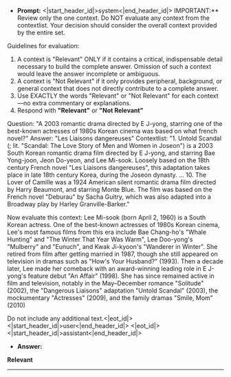 - **Prompt:** <|start_header_id|>system<|end_header_id|>
IMPORTANT:** Review only the one context. Do NOT evaluate any context from the contextlist. Your decision should consider the overall context provided by the entire set.

Guidelines for evaluation:
1. A context is "Relevant" ONLY if it contains a critical, indispensable detail necessary to build the complete answer. Omission of such a context would leave the answer incomplete or ambiguous.
2. A context is "Not Relevant" if it only provides peripheral, background, or general context that does not directly contribute to a complete answer.
3. Use EXACTLY the words "Relevant" or "Not Relevant" for each context—no extra commentary or explanations.
4. Respond with **"Relevant"** or **"Not Relevant"**

Question: "A 2003 romantic drama directed by E J-yong, starring one of the best-known actresses of 1980s Korean cinema was based on what french novel?"
Answer: "Les Liaisons dangereuses"
Contextlist: "1. Untold Scandal (; lit. \"Scandal: The Love Story of Men and Women in Joseon\") is a 2003 South Korean romantic drama film directed by E J-yong, and starring Bae Yong-joon, Jeon Do-yeon, and Lee Mi-sook. Loosely based on the 18th century French novel \"Les Liaisons dangereuses\", this adaptation takes place in late 18th century Korea, during the Joseon dynasty.
...
10. The Lover of Camille was a 1924 American silent romantic drama film directed by Harry Beaumont, and starring Monte Blue. The film was based on the French novel \"Deburau\" by Sacha Guitry, which was also adapted into a Broadway play by Harley Granville-Barker."

Now evaluate this context:
Lee Mi-sook (born April 2, 1960) is a South Korean actress. One of the best-known actresses of 1980s Korean cinema, Lee's most famous films from this era include Bae Chang-ho's \"Whale Hunting\" and \"The Winter That Year Was Warm\", Lee Doo-yong's \"Mulberry\" and \"Eunuch\", and Kwak Ji-kyoon's \"Wanderer in Winter\". She retired from film after getting married in 1987, though she still appeared on television in dramas such as \"How's Your Husband?\" (1993). Then a decade later, Lee made her comeback with an award-winning leading role in E J-yong's feature debut \"An Affair\" (1998). She has since remained active in film and television, notably in the May–December romance \"Solitude\" (2002), the \"Dangerous Liaisons\" adaptation \"Untold Scandal\" (2003), the mockumentary \"Actresses\" (2009), and the family dramas \"Smile, Mom\" (2010)

Do not include any additional text.<|eot_id|><|start_header_id|>user<|end_header_id|>
<|eot_id|><|start_header_id|>assistant<|end_header_id|>

- **Answer:** 

**Relevant**

---
